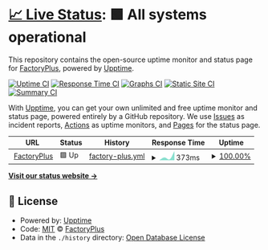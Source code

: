 # [📈 Live Status](https://status.factoryplus.in): <!--live status--> **🟩 All systems operational**

This repository contains the open-source uptime monitor and status page for [FactoryPlus](https://status.factoryplus.in), powered by [Upptime](https://github.com/upptime/upptime).

[![Uptime CI](https://github.com/factoryplus/status/workflows/Uptime%20CI/badge.svg)](https://github.com/factoryplus/status/actions?query=workflow%3A%22Uptime+CI%22)
[![Response Time CI](https://github.com/factoryplus/status/workflows/Response%20Time%20CI/badge.svg)](https://github.com/factoryplus/status/actions?query=workflow%3A%22Response+Time+CI%22)
[![Graphs CI](https://github.com/factoryplus/status/workflows/Graphs%20CI/badge.svg)](https://github.com/factoryplus/status/actions?query=workflow%3A%22Graphs+CI%22)
[![Static Site CI](https://github.com/factoryplus/status/workflows/Static%20Site%20CI/badge.svg)](https://github.com/factoryplus/status/actions?query=workflow%3A%22Static+Site+CI%22)
[![Summary CI](https://github.com/factoryplus/status/workflows/Summary%20CI/badge.svg)](https://github.com/factoryplus/status/actions?query=workflow%3A%22Summary+CI%22)

With [Upptime](https://upptime.js.org), you can get your own unlimited and free uptime monitor and status page, powered entirely by a GitHub repository. We use [Issues](https://github.com/factoryplus/status/issues) as incident reports, [Actions](https://github.com/factoryplus/status/actions) as uptime monitors, and [Pages](https://status.factoryplus.in) for the status page.

<!--start: status pages-->
<!-- This summary is generated by Upptime (https://github.com/upptime/upptime) -->
<!-- Do not edit this manually, your changes will be overwritten -->
<!-- prettier-ignore -->
| URL | Status | History | Response Time | Uptime |
| --- | ------ | ------- | ------------- | ------ |
| <img alt="" src="https://favicons.githubusercontent.com/factoryplus.in" height="13"> [FactoryPlus](https://factoryplus.in) | 🟩 Up | [factory-plus.yml](https://github.com/factoryplus/status/commits/HEAD/history/factory-plus.yml) | <details><summary><img alt="Response time graph" src="./graphs/factory-plus/response-time-week.png" height="20"> 373ms</summary><br><a href="https://status.factoryplus.in/history/factory-plus"><img alt="Response time 373" src="https://img.shields.io/endpoint?url=https%3A%2F%2Fraw.githubusercontent.com%2Ffactoryplus%2Fstatus%2FHEAD%2Fapi%2Ffactory-plus%2Fresponse-time.json"></a><br><a href="https://status.factoryplus.in/history/factory-plus"><img alt="24-hour response time 373" src="https://img.shields.io/endpoint?url=https%3A%2F%2Fraw.githubusercontent.com%2Ffactoryplus%2Fstatus%2FHEAD%2Fapi%2Ffactory-plus%2Fresponse-time-day.json"></a><br><a href="https://status.factoryplus.in/history/factory-plus"><img alt="7-day response time 373" src="https://img.shields.io/endpoint?url=https%3A%2F%2Fraw.githubusercontent.com%2Ffactoryplus%2Fstatus%2FHEAD%2Fapi%2Ffactory-plus%2Fresponse-time-week.json"></a><br><a href="https://status.factoryplus.in/history/factory-plus"><img alt="30-day response time 373" src="https://img.shields.io/endpoint?url=https%3A%2F%2Fraw.githubusercontent.com%2Ffactoryplus%2Fstatus%2FHEAD%2Fapi%2Ffactory-plus%2Fresponse-time-month.json"></a><br><a href="https://status.factoryplus.in/history/factory-plus"><img alt="1-year response time 373" src="https://img.shields.io/endpoint?url=https%3A%2F%2Fraw.githubusercontent.com%2Ffactoryplus%2Fstatus%2FHEAD%2Fapi%2Ffactory-plus%2Fresponse-time-year.json"></a></details> | <details><summary><a href="https://status.factoryplus.in/history/factory-plus">100.00%</a></summary><a href="https://status.factoryplus.in/history/factory-plus"><img alt="All-time uptime 100.00%" src="https://img.shields.io/endpoint?url=https%3A%2F%2Fraw.githubusercontent.com%2Ffactoryplus%2Fstatus%2FHEAD%2Fapi%2Ffactory-plus%2Fuptime.json"></a><br><a href="https://status.factoryplus.in/history/factory-plus"><img alt="24-hour uptime 100.00%" src="https://img.shields.io/endpoint?url=https%3A%2F%2Fraw.githubusercontent.com%2Ffactoryplus%2Fstatus%2FHEAD%2Fapi%2Ffactory-plus%2Fuptime-day.json"></a><br><a href="https://status.factoryplus.in/history/factory-plus"><img alt="7-day uptime 100.00%" src="https://img.shields.io/endpoint?url=https%3A%2F%2Fraw.githubusercontent.com%2Ffactoryplus%2Fstatus%2FHEAD%2Fapi%2Ffactory-plus%2Fuptime-week.json"></a><br><a href="https://status.factoryplus.in/history/factory-plus"><img alt="30-day uptime 100.00%" src="https://img.shields.io/endpoint?url=https%3A%2F%2Fraw.githubusercontent.com%2Ffactoryplus%2Fstatus%2FHEAD%2Fapi%2Ffactory-plus%2Fuptime-month.json"></a><br><a href="https://status.factoryplus.in/history/factory-plus"><img alt="1-year uptime 100.00%" src="https://img.shields.io/endpoint?url=https%3A%2F%2Fraw.githubusercontent.com%2Ffactoryplus%2Fstatus%2FHEAD%2Fapi%2Ffactory-plus%2Fuptime-year.json"></a></details>

<!--end: status pages-->

[**Visit our status website →**](https://status.factoryplus.in)

## 📄 License

- Powered by: [Upptime](https://github.com/upptime/upptime)
- Code: [MIT](./LICENSE) © [FactoryPlus](https://status.factoryplus.in)
- Data in the `./history` directory: [Open Database License](https://opendatacommons.org/licenses/odbl/1-0/)
